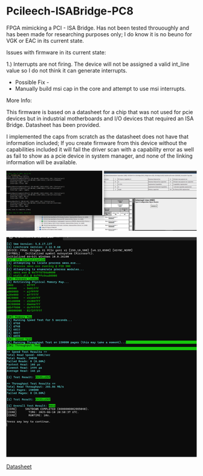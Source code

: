 # Pcileech-ISABridge-PC8

FPGA mimicking a PCI - ISA Bridge. Has not been tested thrououghly and has been made for researching purposes only; I do know it is no beuno for VGK or EAC in its current state.

Issues with firmware in its current state:

1.) Interrupts are not firing. The device will not be assigned a valid int_line value so I do not think it can generate interrupts.
- Possible Fix -
- Manually build msi cap in the core and attempt to use msi interrupts.

More Info:

This firmware is based on a datasheet for a chip that was not used for pcie devices but in industrial motherboards and I/O devices that required an ISA Bridge. Datasheet has been provided.

I implemented the caps from scratch as the datasheet does not have that information included; If you create firmware from this device without the capabilities included it will fail the driver scan with a capability error as well as fail to show as a pcie device in system manager, and none of the linking information will be available.

![Driver scan after manually setting command register](2.png)

![Speed Test](Screenshot%202025-06-10%20160117.png)

[Datasheet](PC87200.PDF)
